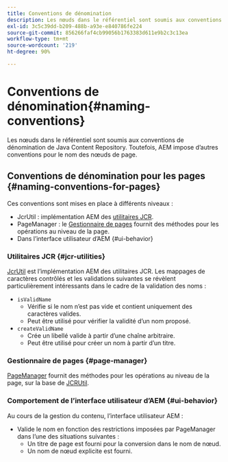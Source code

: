 ```yaml
---
title: Conventions de dénomination
description: Les nœuds dans le référentiel sont soumis aux conventions de dénomination de Java Content Repository
exl-id: 3c5c39dd-b209-488b-a93e-e840786fe224
source-git-commit: 856266faf4cb99056b1763383d611e9b2c3c13ea
workflow-type: tm+mt
source-wordcount: '219'
ht-degree: 90%

---
```


# Conventions de dénomination{#naming-conventions}

Les nœuds dans le référentiel sont soumis aux conventions de dénomination de Java Content Repository. Toutefois, AEM impose d’autres conventions pour le nom des nœuds de page.

## Conventions de dénomination pour les pages {#naming-conventions-for-pages}

Ces conventions sont mises en place à différents niveaux :

* JcrUtil : implémentation AEM des [utilitaires JCR](#jcr-utilities).
* PageManager : le [Gestionnaire de pages](#page-manager) fournit des méthodes pour les opérations au niveau de la page.
* Dans l’interface utilisateur d’AEM {#ui-behavior}

### Utilitaires JCR {#jcr-utilities}

[JcrUtil](https://experienceleague.adobe.com/docs/experience-manager-cloud-service-javadoc/com/day/cq/commons/jcr/JcrUtil.html) est l’implémentation AEM des utilitaires JCR. Les mappages de caractères contrôlés et les validations suivantes se révèlent particulièrement intéressants dans le cadre de la validation des noms :

* `isValidName`
   * Vérifie si le nom n’est pas vide et contient uniquement des caractères valides.
   * Peut être utilisé pour vérifier la validité d’un nom proposé.
* `createValidName`
   * Crée un libellé valide à partir d’une chaîne arbitraire.
   * Peut être utilisé pour créer un nom à partir d’un titre.

### Gestionnaire de pages {#page-manager}

[PageManager](https://experienceleague.adobe.com/docs/experience-manager-cloud-service-javadoc/com/day/cq/wcm/api/PageManager.html) fournit des méthodes pour les opérations au niveau de la page, sur la base de [JCRUtil](#jcr-utilities).

### Comportement de l’interface utilisateur d’AEM {#ui-behavior}

Au cours de la gestion du contenu, l’interface utilisateur AEM :

* Valide le nom en fonction des restrictions imposées par PageManager dans l’une des situations suivantes :
   * Un titre de page est fourni pour la conversion dans le nom de nœud.
   * Un nom de nœud explicite est fourni.
